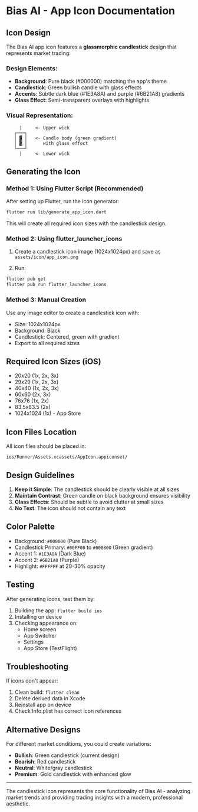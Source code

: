 # Bias AI - App Icon Documentation

## Icon Design

The Bias AI app icon features a **glassmorphic candlestick** design that represents market trading:

### Design Elements:
- **Background**: Pure black (#000000) matching the app's theme
- **Candlestick**: Green bullish candle with glass effects
- **Accents**: Subtle dark blue (#1E3A8A) and purple (#6B21A8) gradients
- **Glass Effect**: Semi-transparent overlays with highlights

### Visual Representation:
```
     |     <- Upper wick
   ┌───┐
   │ ▓ │   <- Candle body (green gradient)
   │ ▓ │      with glass effect
   └───┘
     |     <- Lower wick
```

## Generating the Icon

### Method 1: Using Flutter Script (Recommended)

After setting up Flutter, run the icon generator:

```bash
flutter run lib/generate_app_icon.dart
```

This will create all required icon sizes with the candlestick design.

### Method 2: Using flutter_launcher_icons

1. Create a candlestick icon image (1024x1024px) and save as `assets/icon/app_icon.png`

2. Run:
```bash
flutter pub get
flutter pub run flutter_launcher_icons
```

### Method 3: Manual Creation

Use any image editor to create a candlestick icon with:
- Size: 1024x1024px
- Background: Black
- Candlestick: Centered, green with gradient
- Export to all required sizes

## Required Icon Sizes (iOS)

- 20x20 (1x, 2x, 3x)
- 29x29 (1x, 2x, 3x)
- 40x40 (1x, 2x, 3x)
- 60x60 (2x, 3x)
- 76x76 (1x, 2x)
- 83.5x83.5 (2x)
- 1024x1024 (1x) - App Store

## Icon Files Location

All icon files should be placed in:
```
ios/Runner/Assets.xcassets/AppIcon.appiconset/
```

## Design Guidelines

1. **Keep it Simple**: The candlestick should be clearly visible at all sizes
2. **Maintain Contrast**: Green candle on black background ensures visibility
3. **Glass Effects**: Should be subtle to avoid clutter at small sizes
4. **No Text**: The icon should not contain any text

## Color Palette

- Background: `#000000` (Pure Black)
- Candlestick Primary: `#00FF00` to `#008800` (Green gradient)
- Accent 1: `#1E3A8A` (Dark Blue)
- Accent 2: `#6B21A8` (Purple)
- Highlight: `#FFFFFF` at 20-30% opacity

## Testing

After generating icons, test them by:
1. Building the app: `flutter build ios`
2. Installing on device
3. Checking appearance on:
   - Home screen
   - App Switcher
   - Settings
   - App Store (TestFlight)

## Troubleshooting

If icons don't appear:
1. Clean build: `flutter clean`
2. Delete derived data in Xcode
3. Reinstall app on device
4. Check Info.plist has correct icon references

## Alternative Designs

For different market conditions, you could create variations:
- **Bullish**: Green candlestick (current design)
- **Bearish**: Red candlestick
- **Neutral**: White/gray candlestick
- **Premium**: Gold candlestick with enhanced glow

---

The candlestick icon represents the core functionality of Bias AI - analyzing market trends and providing trading insights with a modern, professional aesthetic.
